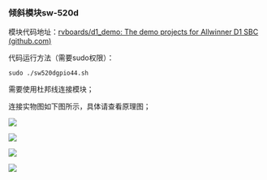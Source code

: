 ### 倾斜模块sw-520d

模块代码地址：[rvboards/d1_demo: The demo projects for Allwinner D1 SBC (github.com)](https://github.com/rvboards/d1_demo)

代码运行方法（需要sudo权限）：

```
sudo ./sw520dgpio44.sh
```

需要使用杜邦线连接模块；

连接实物图如下图所示，具体请查看原理图；

![](https://rvboards.org/rvboards/dasdu8syrbgvtzvhfj12f4d5/images_dir/1628588795/5.png)

![](https://rvboards.org/rvboards/dasdu8syrbgvtzvhfj12f4d5/images_dir/1628588858/6.png)

![](https://rvboards.org/rvboards/dasdu8syrbgvtzvhfj12f4d5/images_dir/1628589059/8.png)

![](https://rvboards.org/rvboards/dasdu8syrbgvtzvhfj12f4d5/images_dir/1628588923/7.png)


